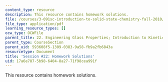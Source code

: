 ```yaml
---
content_type: resource
description: This resource contains homework solutions.
file: /courses/3-091sc-introduction-to-solid-state-chemistry-fall-2010/17a6e7875b9864048a2771f98cea991f_MIT3_091SCF09_hw22_sol.pdf
file_type: application/pdf
learning_resource_types: []
ocw_type: OCWFile
parent_title: 22. Engineering Glass Properties; Introduction to Kinetics
parent_type: CourseSection
parent_uid: 593608f5-1309-0383-9a58-fb9a2fb6843a
resourcetype: Document
title: 'Session #22: Homework Solutions'
uid: 17a6e787-5b98-6404-8a27-71f98cea991f
---
```

This resource contains homework solutions.

